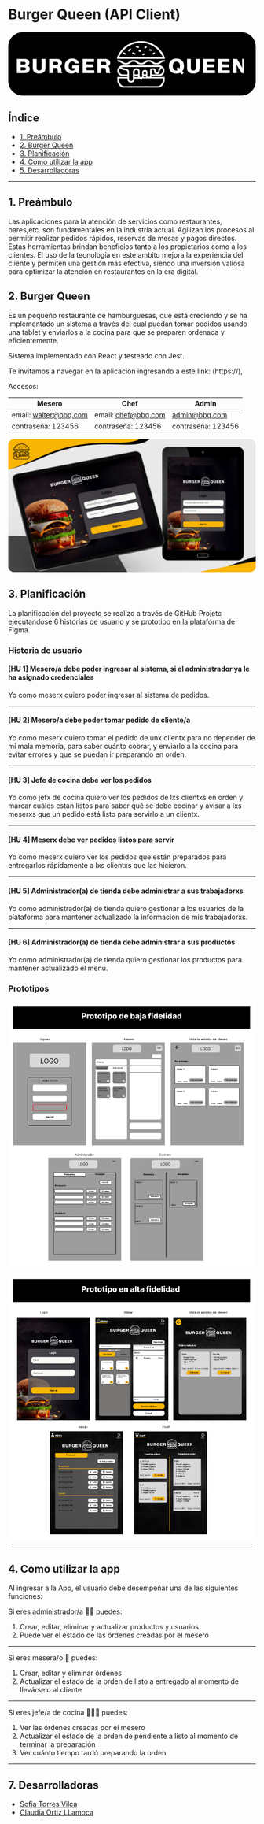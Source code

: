 # Burger Queen (API Client)

![BurguesQueen](/src/assets/imgOfReadme/burgerQueen.png)

## Índice

* [1. Preámbulo](#1-preámbulo)
* [2. Burger Queen](#2-Burger-queen)
* [3. Planificación](#3-planificación)
* [4. Como utilizar la app](#4-como-utilizar-la-app)
* [5. Desarrolladoras](#5-desarrolladoras)

***

## 1. Preámbulo

Las aplicaciones para la atención de servicios como restaurantes, bares,etc. son fundamentales
en la industria actual. Agilizan los procesos al permitir realizar pedidos 
rápidos, reservas de mesas y pagos directos. Estas herramientas brindan beneficios
tanto a los propietarios como a los clientes. 
El uso de la tecnología en este ambito mejora la experiencia del cliente y permiten
una gestión más efectiva, siendo una inversión valiosa para optimizar la atención en 
restaurantes en la era digital.

## 2. Burger Queen

Es un pequeño restaurante de hamburguesas, que está creciendo y se ha implementado un
sistema a través del cual puedan tomar pedidos usando una tablet y enviarlos
a la cocina para que se preparen ordenada y eficientemente.

Sistema implementado con React y testeado con Jest.

Te invitamos a navegar en la aplicación ingresando a este link: 
(https://),

Accesos: 

|Mesero                   |Chef                   |Admin                  |
|-------------------------|-----------------------|-----------------------|
|email: waiter@bbq.com    |email: chef@bbq.com    |admin@bbq.com          |
|contraseña: 123456       |contraseña: 123456     |contraseña: 123456     |

![Bbq-vista-login](/src/assets/imgOfReadme/bbq01.png)

## 3. Planificación

La planificación del proyecto se realizo a través de GitHub Projetc ejecutandose 
6 historias de usuario y se prototipo en la plataforma de Figma.

### Historia de usuario

#### [HU 1] Mesero/a debe poder ingresar al sistema, si el administrador ya le ha asignado credenciales

Yo como meserx quiero poder ingresar al sistema de pedidos.

***

#### [HU 2] Mesero/a debe poder tomar pedido de cliente/a

Yo como meserx quiero tomar el pedido de unx clientx para no depender de mi mala
memoria, para saber cuánto cobrar, y enviarlo a la cocina para evitar errores y
que se puedan ir preparando en orden.

***

#### [HU 3] Jefe de cocina debe ver los pedidos

Yo como jefx de cocina quiero ver los pedidos de lxs clientxs en orden y
marcar cuáles están listos para saber qué se debe cocinar y avisar a lxs meserxs
que un pedido está listo para servirlo a un clientx.

***

#### [HU 4] Meserx debe ver pedidos listos para servir

Yo como meserx quiero ver los pedidos que están preparados para entregarlos
rápidamente a lxs clientxs que las hicieron.

***

#### [HU 5] Administrador(a) de tienda debe administrar a sus trabajadorxs

Yo como administrador(a) de tienda quiero gestionar a los usuarios de
la plataforma para mantener actualizado la informacion de mis trabajadorxs.

***

#### [HU 6] Administrador(a) de tienda debe administrar a sus productos

Yo como administrador(a) de tienda quiero gestionar los productos
para mantener actualizado el menú.


### Prototipos


![PrototipoBajaFidelidad](/src/assets/imgOfReadme/bajaFidelidad.png)

![PrototipoAltaFIdelidad](/src/assets/imgOfReadme/altaFidelidad.png)

***

## 4. Como utilizar la app

Al ingresar a la App, el usuario debe desempeñar una de las siguientes funciones:

Si eres administrador/a 👩‍💼 puedes:

1. Crear, editar, eliminar y actualizar productos y usuarios
2. Puede ver el estado de las órdenes creadas por el mesero

*** 

Si eres mesera/o 🤵 puedes:

1. Crear, editar y eliminar órdenes
2. Actualizar el estado de la orden de listo a entregado al momento de llevárselo al cliente


*** 
Si eres jefe/a de cocina 👩🏽‍🍳 puedes:

1. Ver las órdenes creadas por el mesero
2. Actualizar el estado de la orden de pendiente a listo al momento de terminar la preparación
3. Ver cuánto tiempo tardó preparando la orden

*** 


## 7. Desarrolladoras

* [Sofia Torres Vilca ](https://github.com/sofia-torres-v)
* [Claudia Ortiz LLamoca](https://github.com/ClauOrtiiz)